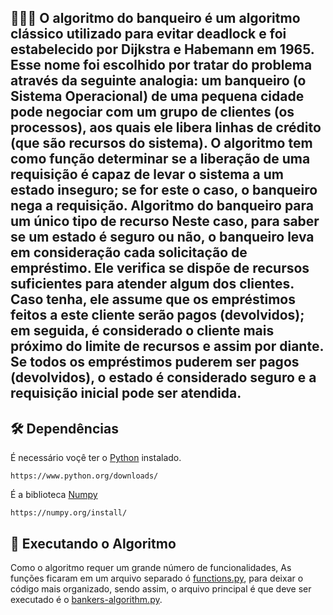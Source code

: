 <h2> 👨🏻‍💻 O algoritmo do banqueiro é um algoritmo clássico utilizado para evitar deadlock e foi estabelecido por Dijkstra e Habemann em 1965. Esse nome foi escolhido por tratar do problema através da seguinte analogia: um banqueiro (o Sistema Operacional) de uma pequena cidade pode negociar com um grupo de clientes (os processos), aos quais ele libera linhas de crédito (que são recursos do sistema). O algoritmo tem como função determinar se a liberação de uma requisição é capaz de levar o sistema a um estado inseguro; se for este o caso, o banqueiro nega a requisição. Algoritmo do banqueiro para um único tipo de recurso Neste caso, para saber se um estado é seguro ou não, o banqueiro leva em consideração cada solicitação de empréstimo. Ele verifica se dispõe de recursos suficientes para atender algum dos clientes. Caso tenha, ele assume que os empréstimos feitos a este cliente serão pagos (devolvidos); em seguida, é considerado o cliente mais próximo do limite de recursos e assim por diante. Se todos os empréstimos puderem ser pagos (devolvidos), o estado é considerado seguro e a requisição inicial pode ser atendida.</h2>


<h2>🛠 Dependências</h2>

É necessário voçê ter o [Python](https://en.wikipedia.org/wiki/Python_(programming_language)) instalado.
```
https://www.python.org/downloads/
```
É a biblioteca [Numpy](https://numpy.org/)
```
https://numpy.org/install/
```

<h2>🚀 Executando o Algoritmo</h2>

Como o algoritmo requer um grande número de funcionalidades, As funções ficaram em um arquivo separado ó [functions.py](), para deixar o código mais organizado, sendo assim, o arquivo principal é que deve ser executado é o [bankers-algorithm.py]().

